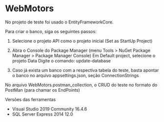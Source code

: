 # WebMotors
No projeto de teste foi usado o EntityFrameworkCore.

Para criar o banco, siga os seguintes passos:

1. Selecione o projeto API como o projeto inicial (Set as StartUp Project)

2. Abra o Console do Package Manager (menu Tools > NuGet Package Manager > Package Manager Console)
  Em Default project, selecione o projeto Data
  Digite o comando: update-database

3. Caso já exista um banco com a respectiva tabela do teste, basta apontar o banco no arquivo appsettings.json, seção ConnectionStrings

No arquivo WebMotors.postman_collection, o CRUD do teste no formato do PostMan (para chamar os EndPoints)


Versões das ferramentas
- Visual Studio 2019 Community 16.4.6
- SQL Server Express 2014 12.0
